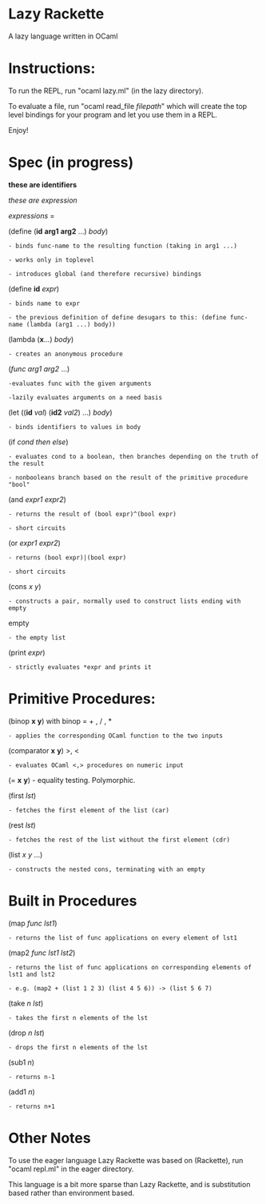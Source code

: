 Lazy Rackette
========
A lazy language written in OCaml


Instructions:
=====================
To run the REPL, run "ocaml lazy.ml" (in the lazy directory).

To evaluate a file, run "ocaml read_file *filepath*" which will create the top level bindings for your program and let you use them in a REPL.

Enjoy!

Spec (in progress)
==================
<b>these are identifiers</b>

*these are expression*

*expressions* =

(define (<b>id</b> <b>arg1</b> <b>arg2</b> ...) *body*) 

	- binds func-name to the resulting function (taking in arg1 ...)

	- works only in toplevel

	- introduces global (and therefore recursive) bindings

(define <b>id</b> *expr*) 

	- binds name to expr

	- the previous definition of define desugars to this: (define func-name (lambda (arg1 ...) body))


(lambda (<b>x</b>...) *body*)

	- creates an anonymous procedure

(*func* *arg1* *arg2* ...)

	-evaluates func with the given arguments

	-lazily evaluates arguments on a need basis


(let ((<b>id</b> *val*) (<b>id2</b> *val2*) ...) *body*) 

	- binds identifiers to values in body

(if *cond* *then* *else*)

	- evaluates cond to a boolean, then branches depending on the truth of the result

	- nonbooleans branch based on the result of the primitive procedure "bool"

(and *expr1* *expr2*) 

	- returns the result of (bool expr)^(bool expr)

	- short circuits

(or *expr1* *expr2*)

	- returns (bool expr)|(bool expr)

	- short circuits

(cons *x* *y*) 

	- constructs a pair, normally used to construct lists ending with empty

empty

	- the empty list

(print *expr*)
	
	- strictly evaluates *expr and prints it


Primitive Procedures:
=====================
(binop <b>x</b> <b>y</b>) with binop = + , / , * 
	
	- applies the corresponding OCaml function to the two inputs

(comparator <b>x</b> <b>y</b>) \>, \<
	
	- evaluates OCaml <,> procedures on numeric input

(= <b>x</b> <b>y</b>) 
	- equality testing. Polymorphic.

(first *lst*) 
	
	- fetches the first element of the list (car)

(rest *lst*) 
	
	- fetches the rest of the list without the first element (cdr)

(list *x* *y* ...) 
	
	- constructs the nested cons, terminating with an empty

Built in Procedures
=====================
(map *func* *lst1*) 

	- returns the list of func applications on every element of lst1

(map2 *func* *lst1* *lst2*)

	- returns the list of func applications on corresponding elements of lst1 and lst2

	- e.g. (map2 + (list 1 2 3) (list 4 5 6)) -> (list 5 6 7)

(take *n* *lst*)

	- takes the first n elements of the lst

(drop *n* *lst*)

	- drops the first n elements of the lst

(sub1 *n*)

	- returns n-1

(add1 *n*) 

	- returns n+1



Other Notes
========================================================================
To use the eager language Lazy Rackette was based on (Rackette),
run "ocaml repl.ml" in the eager directory.

This language is a bit more sparse than Lazy Rackette, and is substitution based rather than environment based. 





